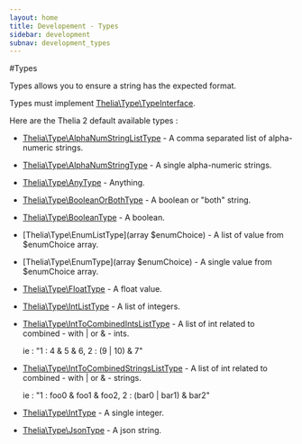 ```yaml
---
layout: home
title: Developement - Types
sidebar: development
subnav: development_types
---
```


#Types

Types allows you to ensure a string has the expected format.

Types must implement [Thelia\Type\TypeInterface]().

Here are the Thelia 2 default available types :

 * [Thelia\Type\AlphaNumStringListType]() - A comma separated list of alpha-numeric strings.
 * [Thelia\Type\AlphaNumStringType]() - A single alpha-numeric strings.
 * [Thelia\Type\AnyType]() - Anything.
 * [Thelia\Type\BooleanOrBothType]() - A boolean or "both" string.
 * [Thelia\Type\BooleanType]() - A boolean.
 * [Thelia\Type\EnumListType](array $enumChoice) - A list of value from $enumChoice array.
 * [Thelia\Type\EnumType](array $enumChoice) - A single value from $enumChoice array.
 * [Thelia\Type\FloatType]() - A float value.
 * [Thelia\Type\IntListType]() - A list of integers.
 * [Thelia\Type\IntToCombinedIntsListType]() - A list of int related to combined - with | or & - ints.

    ie : "1 : 4 & 5 & 6, 2 : (9 | 10) & 7"
 * [Thelia\Type\IntToCombinedStringsListType]() - A list of int related to combined - with | or & - strings.

    ie : "1 : foo0 & foo1 & foo2, 2 : (bar0 | bar1) & bar2"
 * [Thelia\Type\IntType]() - A single integer.
 * [Thelia\Type\JsonType]() - A json string.